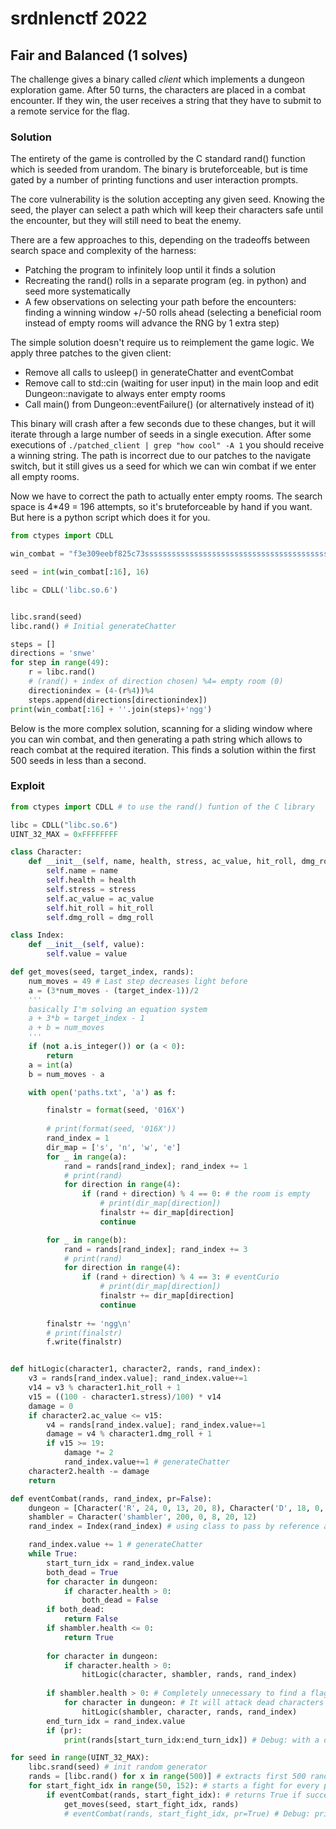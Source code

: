 # srdnlenctf 2022

## Fair and Balanced (1 solves)

The challenge gives a binary called _client_ which
implements a dungeon exploration game. After 50 turns,
the characters are placed in a combat encounter.
If they win, the user receives a string that they have to
submit to a remote service for the flag.

### Solution

The entirety of the game is controlled by the C standard rand() function
which is seeded from urandom. The binary is bruteforceable, but is time gated
by a number of printing functions and user interaction prompts.

The core vulnerability is the solution accepting any given seed.
Knowing the seed, the player can select a path which will keep their characters safe until the encounter,
but they will still need to beat the enemy.

There are a few approaches to this, depending on the tradeoffs between
search space and complexity of the harness:

- Patching the program to infinitely loop until it finds a solution
- Recreating the rand() rolls in a separate program (eg. in python) and seed more systematically
- A few observations on selecting your path before the encounters: finding a winning window +/-50 rolls ahead
  (selecting a beneficial room instead of empty rooms will advance the RNG by 1 extra step)

The simple solution doesn't require us to reimplement the game logic.
We apply three patches to the given client:
- Remove all calls to usleep() in generateChatter and eventCombat
- Remove call to std::cin (waiting for user input) in the main loop and edit Dungeon::navigate to always enter empty rooms
- Call main() from Dungeon::eventFailure() (or alternatively instead of it)

This binary will crash after a few seconds due to these changes, but it will iterate through a large number of seeds 
in a single execution. After some executions of `./patched_client | grep "how cool" -A 1` you should receive a winning string.
The path is incorrect due to our patches to the navigate switch, but it still gives us a seed 
for which we can win combat if we enter all empty rooms.

Now we have to correct the path to actually enter empty rooms. The search space is 4*49 = 196 attempts, 
so it's bruteforceable by hand if you want. But here is a python script which does it for you.

```python
from ctypes import CDLL

win_combat = "f3e309eebf825c73ssssssssssssssssssssssssssssssssssssssssssssssssssgg"

seed = int(win_combat[:16], 16)

libc = CDLL('libc.so.6')


libc.srand(seed)
libc.rand() # Initial generateChatter

steps = []
directions = 'snwe'
for step in range(49):
    r = libc.rand()
    # (rand() + index of direction chosen) %4= empty room (0)
    directionindex = (4-(r%4))%4
    steps.append(directions[directionindex])
print(win_combat[:16] + ''.join(steps)+'ngg')
```

Below is the more complex solution, scanning for a sliding window where you can win combat, and then generating 
a path string which allows to reach combat at the required iteration. This finds a solution within the first 500 seeds 
in less than a second.

### Exploit

```python
from ctypes import CDLL # to use the rand() funtion of the C library

libc = CDLL("libc.so.6")
UINT_32_MAX = 0xFFFFFFFF

class Character:
    def __init__(self, name, health, stress, ac_value, hit_roll, dmg_roll):
        self.name = name
        self.health = health
        self.stress = stress
        self.ac_value = ac_value
        self.hit_roll = hit_roll
        self.dmg_roll = dmg_roll

class Index:
    def __init__(self, value):
        self.value = value

def get_moves(seed, target_index, rands):
    num_moves = 49 # Last step decreases light before 
    a = (3*num_moves - (target_index-1))/2
    '''
    basically I'm solving an equation system
    a + 3*b = target_index - 1
    a + b = num_moves
    '''
    if (not a.is_integer()) or (a < 0):
        return
    a = int(a)
    b = num_moves - a

    with open('paths.txt', 'a') as f:

        finalstr = format(seed, '016X')
        
        # print(format(seed, '016X'))
        rand_index = 1
        dir_map = ['s', 'n', 'w', 'e']
        for _ in range(a):
            rand = rands[rand_index]; rand_index += 1
            # print(rand)
            for direction in range(4):
                if (rand + direction) % 4 == 0: # the room is empty
                    # print(dir_map[direction])
                    finalstr += dir_map[direction]
                    continue

        for _ in range(b):
            rand = rands[rand_index]; rand_index += 3
            # print(rand)
            for direction in range(4):
                if (rand + direction) % 4 == 3: # eventCurio
                    # print(dir_map[direction])
                    finalstr += dir_map[direction]
                    continue
        
        finalstr += 'ngg\n'
        # print(finalstr)
        f.write(finalstr)


def hitLogic(character1, character2, rands, rand_index):
    v3 = rands[rand_index.value]; rand_index.value+=1
    v14 = v3 % character1.hit_roll + 1
    v15 = ((100 - character1.stress)/100) * v14
    damage = 0
    if character2.ac_value <= v15:
        v4 = rands[rand_index.value]; rand_index.value+=1
        damage = v4 % character1.dmg_roll + 1
        if v15 >= 19:
            damage *= 2
            rand_index.value+=1 # generateChatter
    character2.health -= damage
    return

def eventCombat(rands, rand_index, pr=False):
    dungeon = [Character('R', 24, 0, 13, 20, 8), Character('D', 18, 0, 11, 20, 12)]
    shambler = Character('shambler', 200, 0, 8, 20, 12)
    rand_index = Index(rand_index) # using class to pass by reference and not by value

    rand_index.value += 1 # generateChatter
    while True:
        start_turn_idx = rand_index.value
        both_dead = True
        for character in dungeon:
            if character.health > 0:
                both_dead = False
        if both_dead:
            return False
        if shambler.health <= 0:
            return True
        
        for character in dungeon:
            if character.health > 0:
                hitLogic(character, shambler, rands, rand_index)
        
        if shambler.health > 0: # Completely unnecessary to find a flag, but removes some false negatives.    
            for character in dungeon: # It will attack dead characters too!
                hitLogic(shambler, character, rands, rand_index)
        end_turn_idx = rand_index.value
        if (pr): 
            print(rands[start_turn_idx:end_turn_idx]) # Debug: with a client patched to echo the rand() generations, check if each turn uses these "rolls"

for seed in range(UINT_32_MAX):
    libc.srand(seed) # init random generator
    rands = [libc.rand() for x in range(500)] # extracts first 500 random values for given seed
    for start_fight_idx in range(50, 152): # starts a fight for every possible starting point
        if eventCombat(rands, start_fight_idx): # returns True if successful run, else False
            get_moves(seed, start_fight_idx, rands)
            # eventCombat(rands, start_fight_idx, pr=True) # Debug: print rand() used by each combat turn
            

```

